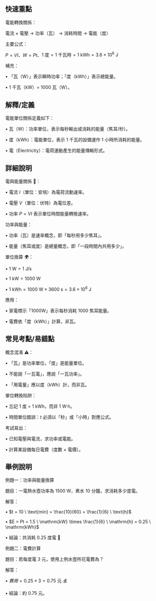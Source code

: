 ## 快速重點

電能轉換關係：

電流 × 電壓 → 功率（瓦） → 消耗時間 → 電能（度）

主要公式：

$P = VI$、$W = Pt$、$1 \text{ 度} = 1 \text{ 千瓦時} = 1 \ \mathrm{kWh} = 3.6 \times 10^{6} \ \mathrm{J}$

補充：

• 「瓦（W）」表示瞬時功率；「度（kWh）」表示總能量。

• 1 千瓦（kW）= 1000 瓦（W）。


## 解釋/定義

電能單位關係定義如下：

• 瓦（W）：功率單位，表示每秒輸出或消耗的能量（焦耳/秒）。

• 度（kWh）：電能單位，表示 1 千瓦的設備運作 1 小時所消耗的能量。

• 電（Electricity）：電荷運動產生的能量傳輸形式。


## 詳細說明

電與能量關係 🔋：

• 電流 $I$（單位：安培）為電荷流動速率。

• 電壓 $V$（單位：伏特）為電位差。

• 功率 $P = VI$ 表示單位時間能量轉換速率。

功率與能量：

• 功率（瓦）是速率概念，即「每秒用多少焦耳」。

• 能量（焦耳或度）是總量概念，即「一段時間內共用多少」。

單位換算 🌍：

• $1 \ \mathrm{W} = 1 \ \mathrm{J/s}$

• $1 \ \mathrm{kW} = 1000 \ \mathrm{W}$

• $1 \ \mathrm{kWh} = 1000 \ \mathrm{W} \times 3600 \ \mathrm{s} = 3.6 \times 10^{6} \ \mathrm{J}$

應用：

• 家電標示「1000W」表示每秒消耗 1000 焦耳能量。

• 電費依「度（kWh）」計算，非瓦。


## 常見考點/易錯點

概念混淆 ⚠️：

• 「瓦」是功率單位，「度」是能量單位。

• 不能說「一瓦電」，應說「一瓦功率」。

• 「用電量」應以度（kWh）計，而非瓦。

單位轉換陷阱：

• 忘記 1 度 = 1 kWh，而非 1 W·h。

• 時間單位錯誤：$t$ 必須以「秒」或「小時」對應公式。

考試易出：

• 已知電壓與電流，求功率或電能。

• 計算某設備每日電費（度數 × 電價）。


## 舉例說明

例題一：功率與能量換算

題目：一電熱水壺功率為 1500 W，煮水 10 分鐘，求消耗多少度電。

解答：

• $t = 10 \ \text{min} = \frac{10}{60} = \frac{1}{6} \ \text{h}$

• $E = Pt = 1.5 \ \mathrm{kW} \times \frac{1}{6} \ \mathrm{h} = 0.25 \ \mathrm{kWh}$

• 結論：共消耗 0.25 度電 🔌

例題二：電費計算

題目：若每度電 3 元，使用上例水壺所花電費為？

解答：

• $費用 = 0.25 \times 3 = 0.75$ 元 💰

• 結論：約 0.75 元。
